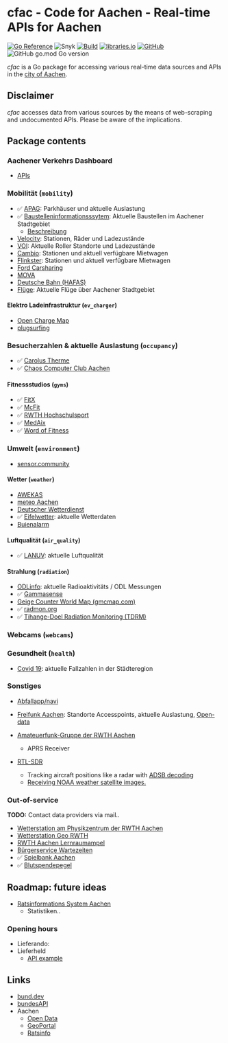 # cfac - Code for Aachen - Real-time APIs for Aachen

[![Go Reference](https://pkg.go.dev/badge/github.com/stv0g/cfac.svg)](https://pkg.go.dev/github.com/stv0g/cfac)
![Snyk](https://img.shields.io/snyk/vulnerabilities/github/stv0g/cfac)
[![Build](https://img.shields.io/github/checks-status/stv0g/cfac/master)](https://github.com/stv0g/cfac/actions)
[![libraries.io](https://img.shields.io/librariesio/release/stv0g/cfac)](https://libraries.io/github/stv0g/cfac)
[![GitHub](https://img.shields.io/github/license/stv0g/cfac)](https://github.com/stv0g/cfac/blob/master/LICENSE)
![GitHub go.mod Go version](https://img.shields.io/github/go-mod/go-version/stv0g/cfac)

_cfac_ is a Go package for accessing various real-time data sources and APIs in the [city of Aachen](https://aachen.de/).

## Disclaimer

_cfac_ accesses data from various sources by the means of web-scraping and undocumented APIs. Please be aware of the implications.

## Package contents

### Aachener Verkehrs Dashboard

- [APIs](VerkehrsDashboard.md)

### Mobilität (`mobility`)

- ✅ [APAG](https://www.apag.de/): Parkhäuser und aktuelle Auslastung
- ✅ [Baustelleninformationsssytem](https://bsis.aachen.de/): Aktuelle Baustellen im Aachener Stadtgebiet
  - [Beschreibung](http://aachen.de/DE/stadt_buerger/verkehr_strasse/strassenplanung_bau/bsis/index.html)
- [Velocity](https://www.velocity-aachen.de/): Stationen, Räder und Ladezustände
- [VOI](https://www.voiscooters.com/de/): Aktuelle Roller Standorte und Ladezustände
- [Cambio](https://www.cambio-carsharing.de/?cms_knschluessel=HOME&cms_Feurocode=AAC): Stationen und aktuell verfügbare Mietwagen
- [Flinkster](https://www.flinkster.de/): Stationen und aktuell verfügbare Mietwagen
- [Ford Carsharing](https://www.ford-carsharing.de/de/standorte?p=1)
- [MOVA](https://mova.aseag.de/)
- [Deutsche Bahn (HAFAS)](https://github.com/public-transport/hafas-client/blob/master/readme.md#background)
- [Flüge](https://de.flightaware.com/live/airport/EDKA): Aktuelle Flüge über Aachener Stadtgebiet

#### Elektro Ladeinfrastruktur (`ev_charger`)

- [Open Charge Map](https://openchargemap.org/site)
- [plugsurfing](https://www.plugsurfing.com/map?location=Aachen,%20Germany&lang=en)

### Besucherzahlen & aktuelle Auslastung (`occupancy`)

- ✅ [Carolus Therme](https://www.carolus-thermen.de/en/thermalbath/#occupation)
- ✅ [Chaos Computer Club Aachen](https://wiki.aachen.ccc.de/doku.php?id=projekte:clubstatus)

#### Fitnessstudios (`gyms`)

- ✅ [FitX](https://www.fitx.de/fitnessstudios/aachen-europaplatz)
- ✅ [McFit](https://www.mcfit.com/de/fitnessstudios/studiosuche/studiodetails/studio/aachen/)
- ✅ [RWTH Hochschulsport](https://buchung.hsz.rwth-aachen.de/angebote/aktueller_zeitraum/_Auslastung.html)
- ✅ [MedAix](https://www.medaix.de/standorte/aachen-elisengalerie)
- ✅ [Word of Fitness](http://besucher.wof-fitness.de/)

### Umwelt (`environment`)

- [sensor.community](https://sensor.community)

#### Wetter (`weather`)

- [AWEKAS](https://www.awekas.at/)
- [meteo Aachen](https://meteoaachen.de/)
- [Deutscher Wetterdienst](https://www.dwd.de/DE/wetter/wetterundklima_vorort/nordrhein-westfalen/aachen/_node.html)
- ✅ [Eifelwetter](https://www.eifelwetter.de/): aktuelle Wetterdaten
- [Buienalarm](https://buienalarm.nl)

#### Luftqualität (`air_quality`)

- ✅ [LANUV](https://www.lanuv.nrw.de/umwelt/luft/immissionen/aktuelle-luftqualitaet): aktuelle Luftqualität

#### Strahlung (`radiation`)

- [ODLinfo](https://odlinfo.bfs.de/DE/aktuelles/messstelle/053130003.html): aktuelle Radioaktivitäts / ODL Messungen
- ✅ [Gammasense](https://gammasense.org/map/)
- [Geige Counter World Map (gmcmap.com)](https://www.gmcmap.com/)
- ✅ [radmon.org](https://radmon.org/index.php)
- ✅ [Tihange-Doel Radiation Monitoring (TDRM)](https://tdrm.fiff.de/)

### Webcams (`webcams`)

### Gesundheit (`health`)

- [Covid 19](https://offenedaten.aachen.de/dataset/aktuelle-lage-zum-corona-virus): aktuelle Fallzahlen in der Städteregion

### Sonstiges

- [Abfallapp/navi](https://abfallnavi.de/aachen/)
- [Freifunk Aachen](https://map.aachen.freifunk.net/): Standorte Accesspoints, aktuelle Auslastung, [Open-data](https://data.aachen.freifunk.net)
- [Amateuerfunk-Gruppe der RWTH Aachen](https://www.afu.rwth-aachen.de/)
  - APRS Receiver

- [RTL-SDR](https://www.rtl-sdr.com/about-rtl-sdr/)
  - Tracking aircraft positions like a radar with [ADSB decoding](https://www.rtl-sdr.com/adsb-aircraft-radar-with-rtl-sdr/)
  - [Receiving NOAA weather satellite images.](https://www.rtl-sdr.com/rtl-sdr-tutorial-receiving-noaa-weather-satellite-images/)

### Out-of-service

**TODO:** Contact data providers via mail..

- [Wetterstation am Physikzentrum der RWTH Aachen](https://wetterstation.physik.rwth-aachen.de/)
- [Wetterstation Geo RWTH](https://www.klimageo.rwth-aachen.de/cms/Klimageo/Das-Lehr-und-Forschungsgebiet/Ausstattung/~pcdx/Wetterstationen/)
- [RWTH Aachen Lernraumampel](https://blog.rwth-aachen.de/lehre/2017/07/28/die-lernraumampel-ist-da/)
- [Bürgerservice Wartezeiten](https://serviceportal.aachen.de/wartezeiten)
- ✅ [Spielbank Aachen](https://www.spielbank-aachen.de)
- ✅ [Blutspendepegel](https://www.ukaachen.de/kliniken-institute/transfusionsmedizin-blutspendedienst/blutspendedienst/blutspendepegel/spendepegel/2021-08)

## Roadmap: future ideas

- [Ratsinformations System Aachen](https://ratsinfo.aachen.de/bi/oparl/1.0/bodies.asp?id=1)
  - Statistiken..

### Opening hours

- Lieferando:
- Lieferheld
  - [API example](https://github.com/kenodressel/lieferheld-api/blob/master/info-api.js)

## Links

- [bund.dev](https://bund.dev)
- [bundesAPI](https://github.com/bundesAPI)
- Aachen
  - [Open Data](https://offenedaten.aachen.de)
  - [GeoPortal](https://geoportal.aachen.de)
  - [Ratsinfo](http://ratsinfo.aachen.de/bi/allris.net.asp)
